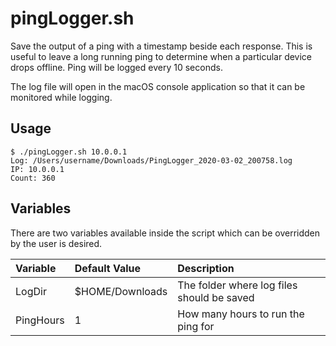 # pingLogger.sh
Save the output of a ping with a timestamp beside each response. This is useful to leave a long running ping to determine when a particular device drops offline. Ping will be logged every 10 seconds.

The log file will open in the macOS console application so that it can be monitored while logging.

## Usage
```console
$ ./pingLogger.sh 10.0.0.1
Log: /Users/username/Downloads/PingLogger_2020-03-02_200758.log
IP: 10.0.0.1
Count: 360
```

## Variables
There are two variables available inside the script which can be overridden by the user is desired.

| Variable  | Default Value   | Description                                |
|:--------- |:--------------- |:------------------------------------------ |
| LogDir    | $HOME/Downloads | The folder where log files should be saved |
| PingHours | 1               | How many hours to run the ping for         |